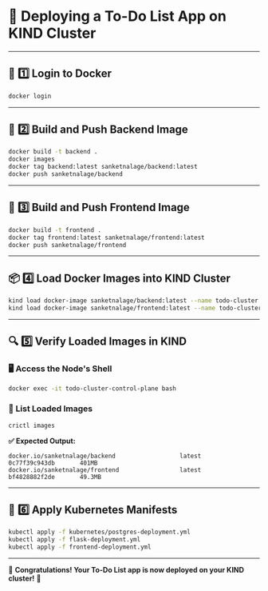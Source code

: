 # 🚀 Deploying a To-Do List App on KIND Cluster

---

## 📌 1️⃣ **Login to Docker**
```sh
docker login
```

---

## 🔧 2️⃣ **Build and Push Backend Image**
```sh
docker build -t backend .
docker images
docker tag backend:latest sanketnalage/backend:latest
docker push sanketnalage/backend
```

---

## 🎨 3️⃣ **Build and Push Frontend Image**
```sh
docker build -t frontend .
docker tag frontend:latest sanketnalage/frontend:latest
docker push sanketnalage/frontend
```

---

## 📦 4️⃣ **Load Docker Images into KIND Cluster**
```sh
kind load docker-image sanketnalage/backend:latest --name todo-cluster
kind load docker-image sanketnalage/frontend:latest --name todo-cluster
```

---

## 🔍 5️⃣ **Verify Loaded Images in KIND**
### 🖥️ Access the Node's Shell
```sh
docker exec -it todo-cluster-control-plane bash
```
### 📜 List Loaded Images
```sh
crictl images
```
**✅ Expected Output:**
```
docker.io/sanketnalage/backend                  latest               0c77f39c943db       401MB
docker.io/sanketnalage/frontend                 latest               bf4828882f2de       49.3MB
```

---

## 🚀 6️⃣ **Apply Kubernetes Manifests**
```sh
kubectl apply -f kubernetes/postgres-deployment.yml
kubectl apply -f flask-deployment.yml
kubectl apply -f frontend-deployment.yml
```

---

🎉 **Congratulations! Your To-Do List app is now deployed on your KIND cluster!** 🎉
